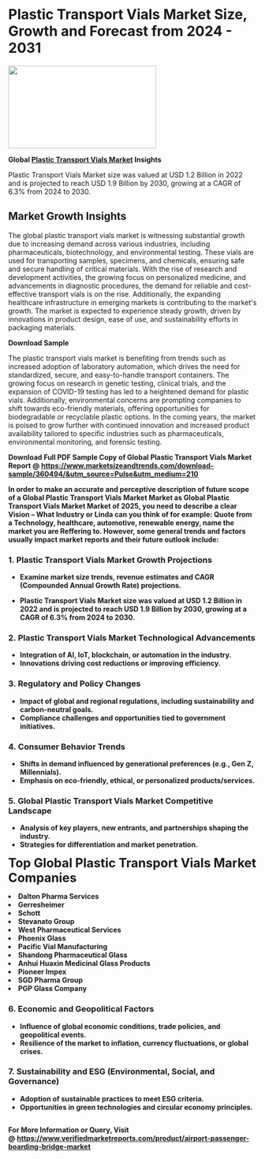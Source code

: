 <H1>Plastic Transport Vials Market Size, Growth and Forecast from 2024 - 2031</H1><img class="aligncenter size-medium wp-image-584254" src="https://thirdeyenews.in/wp-content/uploads/2024/09/Global-Market-Research-300x168.jpeg" alt="" width="300" height="168" /><p><strong>Global&nbsp;<a href="https://www.marketsizeandtrends.com/download-sample/360494/&amp;utm_source=Pulse&amp;utm_medium=210">Plastic Transport Vials Market</a> Insights</strong></p><p>Plastic Transport Vials Market size was valued at USD 1.2 Billion in 2022 and is projected to reach USD 1.9 Billion by 2030, growing at a CAGR of 6.3% from 2024 to 2030.</p><p><h2>Market Growth Insights</h2> <p>The global plastic transport vials market is witnessing substantial growth due to increasing demand across various industries, including pharmaceuticals, biotechnology, and environmental testing. These vials are used for transporting samples, specimens, and chemicals, ensuring safe and secure handling of critical materials. With the rise of research and development activities, the growing focus on personalized medicine, and advancements in diagnostic procedures, the demand for reliable and cost-effective transport vials is on the rise. Additionally, the expanding healthcare infrastructure in emerging markets is contributing to the market's growth. The market is expected to experience steady growth, driven by innovations in product design, ease of use, and sustainability efforts in packaging materials.</p> <p><strong>Download Sample</strong></p> <p>The plastic transport vials market is benefiting from trends such as increased adoption of laboratory automation, which drives the need for standardized, secure, and easy-to-handle transport containers. The growing focus on research in genetic testing, clinical trials, and the expansion of COVID-19 testing has led to a heightened demand for plastic vials. Additionally, environmental concerns are prompting companies to shift towards eco-friendly materials, offering opportunities for biodegradable or recyclable plastic options. In the coming years, the market is poised to grow further with continued innovation and increased product availability tailored to specific industries such as pharmaceuticals, environmental monitoring, and forensic testing.</p> <p><strong></p><p><span class=""><strong>Download Full PDF Sample Copy of Global Plastic Transport Vials Market Report</strong> @ <a href="https://www.marketsizeandtrends.com/download-sample/360494/&amp;utm_source=Pulse&amp;utm_medium=210" target="_blank">https://www.marketsizeandtrends.com/download-sample/360494/&amp;utm_source=Pulse&amp;utm_medium=210</a></span></p><p>In order to make an accurate and perceptive description of future scope of a Global&nbsp;Plastic Transport Vials Market Market as Global&nbsp;Plastic Transport Vials Market Market of 2025, you need to describe a clear Vision &ndash; What Industry or Linda can you think of for example: Quote from a Technology, healthcare, automotive, renewable energy, name the market you are Reffering to. However, some general trends and factors usually impact market reports and their future outlook include:</p><h3>1.&nbsp;<strong>Plastic Transport Vials Market Growth Projections</strong></h3><ul><li>Examine market size trends, revenue estimates and CAGR (Compounded Annual Growth Rate) projections.</li><li><p>Plastic Transport Vials Market size was valued at USD 1.2 Billion in 2022 and is projected to reach USD 1.9 Billion by 2030, growing at a CAGR of 6.3% from 2024 to 2030.</p></li></ul><h3>2.&nbsp;<strong>Plastic Transport Vials Market Technological Advancements</strong></h3><ul><li>Integration of AI, IoT, blockchain, or automation in the industry.</li><li>Innovations driving cost reductions or improving efficiency.</li></ul><h3>3.&nbsp;<strong>Regulatory and Policy Changes</strong></h3><ul><li>Impact of global and regional regulations, including sustainability and carbon-neutral goals.</li><li>Compliance challenges and opportunities tied to government initiatives.</li></ul><h3>4.&nbsp;<strong>Consumer Behavior Trends</strong></h3><ul><li>Shifts in demand influenced by generational preferences (e.g., Gen Z, Millennials).</li><li>Emphasis on eco-friendly, ethical, or personalized products/services.</li></ul><h3>5.&nbsp;<strong>Global Plastic Transport Vials Market Competitive Landscape</strong></h3><ul><li>Analysis of key players, new entrants, and partnerships shaping the industry.</li><li>Strategies for differentiation and market penetration.</li></ul><p data-pm-slice="1 1 []"><span style="color: inherit; font-family: inherit; font-size: 25px;">Top Global Plastic Transport Vials Market Companies</span></p><div class="" data-test-id=""><p><li>Dalton Pharma Services</li><li> Gerresheimer</li><li> Schott</li><li> Stevanato Group</li><li> West Pharmaceutical Services</li><li> Phoenix Glass</li><li> Pacific Vial Manufacturing</li><li> Shandong Pharmaceutical Glass</li><li> Anhui Huaxin Medicinal Glass Products</li><li> Pioneer Impex</li><li> SGD Pharma Group</li><li> PGP Glass Company</li></p></div><h3>6.&nbsp;<strong>Economic and Geopolitical Factors</strong></h3><ul><li>Influence of global economic conditions, trade policies, and geopolitical events.</li><li>Resilience of the market to inflation, currency fluctuations, or global crises.</li></ul><h3>7.&nbsp;<strong>Sustainability and ESG (Environmental, Social, and Governance)</strong></h3><ul><li>Adoption of sustainable practices to meet ESG criteria.</li><li>Opportunities in green technologies and circular economy principles.</li></ul><h2><strong style="font-size: 14px;">For More Information or Query, Visit @&nbsp;</strong><a style="background-color: #ffffff; font-size: 14px;" href="https://www.marketsizeandtrends.com/report/plastic-transport-vials-market/" target="_blank">https://www.verifiedmarketreports.com/product/airport-passenger-boarding-bridge-market</a></h2>
